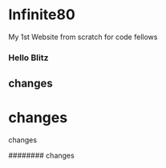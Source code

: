 # Infinite80

My 1st Website from scratch for code fellows

### Hello Blitz

## changes

# changes

changes

######## changes